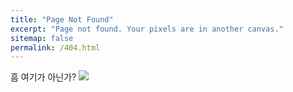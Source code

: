 ```yaml
---
title: "Page Not Found"
excerpt: "Page not found. Your pixels are in another canvas."
sitemap: false
permalink: /404.html
---
```


흠 여기가 아닌가?
<img src=https://www.koreahacker.co.kr/wp-content/uploads/2020/05/404.png>
